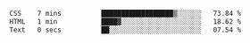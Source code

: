 
<!--START_SECTION:waka-->

```txt
CSS    7 mins          ██████████████████▒░░░░░░   73.84 %
HTML   1 min           ████▓░░░░░░░░░░░░░░░░░░░░   18.62 %
Text   0 secs          ██░░░░░░░░░░░░░░░░░░░░░░░   07.54 %
```

<!--END_SECTION:waka-->
